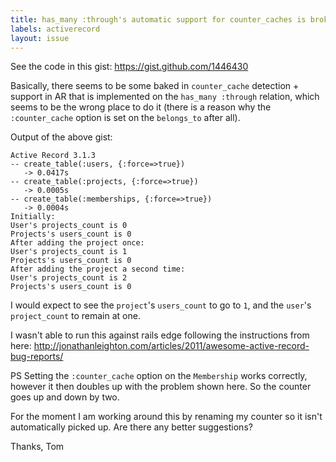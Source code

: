 ```yaml
---
title: has_many :through's automatic support for counter_caches is broken
labels: activerecord
layout: issue
---
```


See the code in this gist: https://gist.github.com/1446430

Basically, there seems to be some baked in `counter_cache` detection + support in AR that is implemented on the `has_many :through` relation, which seems to be the wrong place to do it (there is a reason why the `:counter_cache` option is set on the `belongs_to` after all).

Output of the above gist:

```
Active Record 3.1.3
-- create_table(:users, {:force=>true})
   -> 0.0417s
-- create_table(:projects, {:force=>true})
   -> 0.0005s
-- create_table(:memberships, {:force=>true})
   -> 0.0004s
Initially:
User's projects_count is 0
Projects's users_count is 0
After adding the project once:
User's projects_count is 1
Projects's users_count is 0
After adding the project a second time:
User's projects_count is 2
Projects's users_count is 0
```

I would expect to see the `project`'s `users_count` to go to `1`, and the `user`'s `project_count` to remain at one. 

I wasn't able to run this against rails edge following the instructions from here: http://jonathanleighton.com/articles/2011/awesome-active-record-bug-reports/

PS Setting the `:counter_cache` option on the `Membership` works correctly, however it then doubles up with the problem shown here. So the counter goes up and down by two.

For the moment I am working around this by renaming my counter so it isn't automatically picked up. Are there any better suggestions?

Thanks,
Tom

